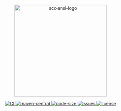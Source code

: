 <p align="center">
    <img src="https://scx.cool/scx-logo/scx-ansi-logo.svg" width="300px" alt="scx-ansi-logo"/>
</p>
<p align="center">
    <a target="_blank" href="https://github.com/scx-projects/scx-ansi/actions/workflows/ci.yml">
        <img src="https://github.com/scx-projects/scx-ansi/actions/workflows/ci.yml/badge.svg" alt="CI"/>
    </a>
    <a target="_blank" href="https://central.sonatype.com/artifact/cool.scx/scx-ansi">
        <img src="https://img.shields.io/maven-central/v/cool.scx/scx-ansi?color=ff69b4" alt="maven-central"/>
    </a>
    <a target="_blank" href="https://github.com/scx-projects/scx-ansi">
        <img src="https://img.shields.io/github/languages/code-size/scx-projects/scx-ansi?color=orange" alt="code-size"/>
    </a>
    <a target="_blank" href="https://github.com/scx-projects/scx-ansi/issues">
        <img src="https://img.shields.io/github/issues/scx-projects/scx-ansi" alt="issues"/>
    </a>
    <a target="_blank" href="https://github.com/scx-projects/scx-ansi/blob/master/LICENSE">
        <img src="https://img.shields.io/github/license/scx-projects/scx-ansi" alt="license"/>
    </a>
</p>
